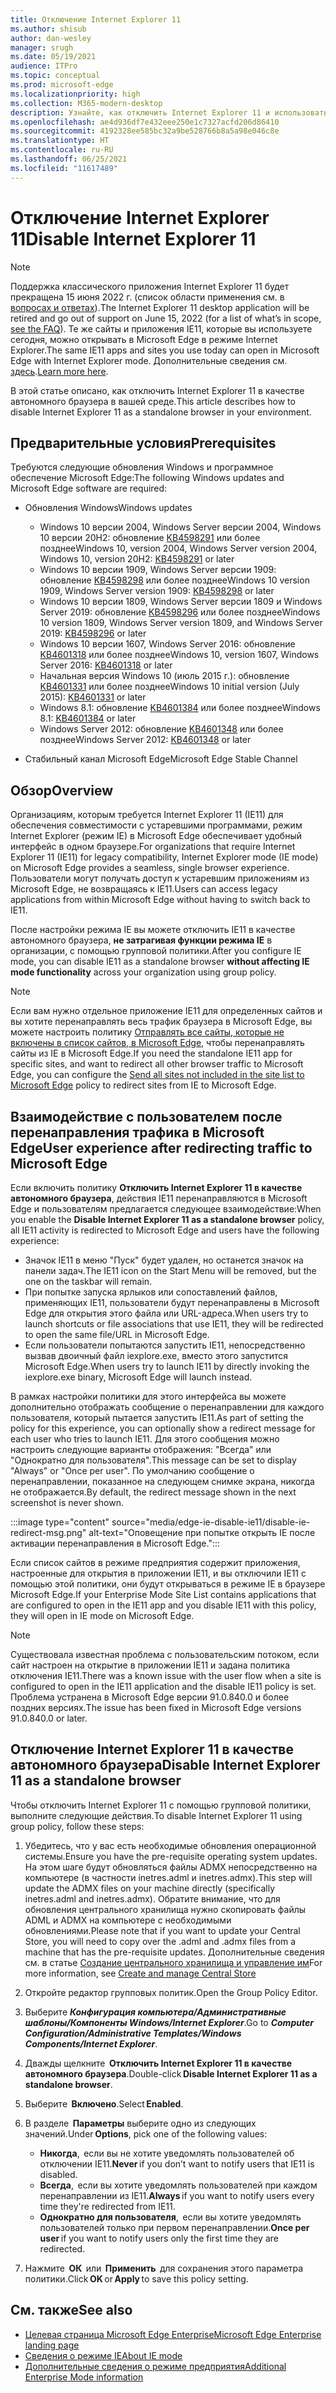 ```yaml
---
title: Отключение Internet Explorer 11
ms.author: shisub
author: dan-wesley
manager: srugh
ms.date: 05/19/2021
audience: ITPro
ms.topic: conceptual
ms.prod: microsoft-edge
ms.localizationpriority: high
ms.collection: M365-modern-desktop
description: Узнайте, как отключить Internet Explorer 11 и использовать режим Internet Explorer в Microsoft Edge.
ms.openlocfilehash: ae4d936df7e432eee250e1c7327acfd206d86410
ms.sourcegitcommit: 4192328ee585bc32a9be528766b8a5a98e046c8e
ms.translationtype: HT
ms.contentlocale: ru-RU
ms.lasthandoff: 06/25/2021
ms.locfileid: "11617489"
---
```

# <a name="disable-internet-explorer-11"></a><span data-ttu-id="93363-103">Отключение Internet Explorer 11</span><span class="sxs-lookup"><span data-stu-id="93363-103">Disable Internet Explorer 11</span></span>

>[!Note]
> <span data-ttu-id="93363-104">Поддержка классического приложения Internet Explorer 11 будет прекращена 15 июня 2022 г. (список области применения см. в [вопросах и ответах](https://techcommunity.microsoft.com/t5/windows-it-pro-blog/internet-explorer-11-desktop-app-retirement-faq/ba-p/2366549)).</span><span class="sxs-lookup"><span data-stu-id="93363-104">The Internet Explorer 11 desktop application will be retired and go out of support on June 15, 2022 (for a list of what’s in scope, [see the FAQ](https://techcommunity.microsoft.com/t5/windows-it-pro-blog/internet-explorer-11-desktop-app-retirement-faq/ba-p/2366549)).</span></span> <span data-ttu-id="93363-105">Те же сайты и приложения IE11, которые вы используете сегодня, можно открывать в Microsoft Edge в режиме Internet Explorer.</span><span class="sxs-lookup"><span data-stu-id="93363-105">The same IE11 apps and sites you use today can open in Microsoft Edge with Internet Explorer mode.</span></span> <span data-ttu-id="93363-106">Дополнительные сведения см. [здесь](https://blogs.windows.com/windowsexperience/2021/05/19/the-future-of-internet-explorer-on-windows-10-is-in-microsoft-edge/).</span><span class="sxs-lookup"><span data-stu-id="93363-106">[Learn more here](https://blogs.windows.com/windowsexperience/2021/05/19/the-future-of-internet-explorer-on-windows-10-is-in-microsoft-edge/).</span></span>

<span data-ttu-id="93363-107">В этой статье описано, как отключить Internet Explorer 11 в качестве автономного браузера в вашей среде.</span><span class="sxs-lookup"><span data-stu-id="93363-107">This article describes how to disable Internet Explorer 11 as a standalone browser in your environment.</span></span>

## <a name="prerequisites"></a><span data-ttu-id="93363-108">Предварительные условия</span><span class="sxs-lookup"><span data-stu-id="93363-108">Prerequisites</span></span>

<span data-ttu-id="93363-109">Требуются следующие обновления Windows и программное обеспечение Microsoft Edge:</span><span class="sxs-lookup"><span data-stu-id="93363-109">The following Windows updates and Microsoft Edge software are required:</span></span>

- <span data-ttu-id="93363-110">Обновления Windows</span><span class="sxs-lookup"><span data-stu-id="93363-110">Windows updates</span></span>

  - <span data-ttu-id="93363-111">Windows 10 версии 2004, Windows Server версии 2004, Windows 10 версии 20H2: обновление [KB4598291](https://support.microsoft.com/topic/february-2-2021-kb4598291-os-builds-19041-789-and-19042-789-preview-6a766199-a4f1-616e-1f5c-58bdc3ca5e3b) или более позднее</span><span class="sxs-lookup"><span data-stu-id="93363-111">Windows 10, version 2004, Windows Server version 2004, Windows 10, version 20H2: [KB4598291](https://support.microsoft.com/topic/february-2-2021-kb4598291-os-builds-19041-789-and-19042-789-preview-6a766199-a4f1-616e-1f5c-58bdc3ca5e3b) or later</span></span>
  - <span data-ttu-id="93363-112">Windows 10 версии 1909, Windows Server версии 1909: обновление [KB4598298](https://support.microsoft.com/topic/january-21-2021-kb4598298-os-build-18363-1350-preview-02dfd9ba-91a2-1b82-dede-42f288c02511) или более позднее</span><span class="sxs-lookup"><span data-stu-id="93363-112">Windows 10 version 1909, Windows Server version 1909: [KB4598298](https://support.microsoft.com/topic/january-21-2021-kb4598298-os-build-18363-1350-preview-02dfd9ba-91a2-1b82-dede-42f288c02511) or later</span></span>
  - <span data-ttu-id="93363-113">Windows 10 версии 1809, Windows Server версии 1809 и Windows Server 2019: обновление [KB4598296](https://support.microsoft.com/topic/january-21-2021-kb4598296-os-build-17763-1728-preview-4c0931ff-45b7-ff59-5e00-c03b5afb363d) или более позднее</span><span class="sxs-lookup"><span data-stu-id="93363-113">Windows 10 version 1809, Windows Server version 1809, and Windows Server 2019: [KB4598296](https://support.microsoft.com/topic/january-21-2021-kb4598296-os-build-17763-1728-preview-4c0931ff-45b7-ff59-5e00-c03b5afb363d) or later</span></span>
  - <span data-ttu-id="93363-114">Windows 10 версии 1607, Windows Server 2016: обновление [KB4601318](https://support.microsoft.com/topic/february-9-2021-kb4601318-os-build-14393-4225-c5e3de6c-e3e6-ffb5-6197-48b9ce16446e) или более позднее</span><span class="sxs-lookup"><span data-stu-id="93363-114">Windows 10, version 1607, Windows Server 2016: [KB4601318](https://support.microsoft.com/topic/february-9-2021-kb4601318-os-build-14393-4225-c5e3de6c-e3e6-ffb5-6197-48b9ce16446e) or later</span></span>
   - <span data-ttu-id="93363-115">Начальная версия Windows 10 (июль 2015 г.): обновление [KB4601331](https://support.microsoft.com/office/february-9-2021%e2%80%94kb4601331-os-build-10240-18842-6227d078-fef3-8d67-27e0-1882e6cb79ff?ui=en-US&rs=en-US&ad=US) или более позднее</span><span class="sxs-lookup"><span data-stu-id="93363-115">Windows 10 initial version (July 2015): [KB4601331](https://support.microsoft.com/office/february-9-2021%e2%80%94kb4601331-os-build-10240-18842-6227d078-fef3-8d67-27e0-1882e6cb79ff?ui=en-US&rs=en-US&ad=US) or later</span></span>
  - <span data-ttu-id="93363-116">Windows 8.1: обновление [KB4601384](https://support.microsoft.com/topic/february-9-2021-kb4601384-monthly-rollup-16bdbb75-dd4b-2910-abc5-7891c9756b96) или более позднее</span><span class="sxs-lookup"><span data-stu-id="93363-116">Windows 8.1: [KB4601384](https://support.microsoft.com/topic/february-9-2021-kb4601384-monthly-rollup-16bdbb75-dd4b-2910-abc5-7891c9756b96) or later</span></span>
  - <span data-ttu-id="93363-117">Windows Server 2012: обновление [KB4601348](https://support.microsoft.com/topic/february-9-2021-kb4601348-monthly-rollup-2c338c0c-73d6-fb80-cc91-f1a86e80db0c) или более позднее</span><span class="sxs-lookup"><span data-stu-id="93363-117">Windows Server 2012: [KB4601348](https://support.microsoft.com/topic/february-9-2021-kb4601348-monthly-rollup-2c338c0c-73d6-fb80-cc91-f1a86e80db0c) or later</span></span>
  
- <span data-ttu-id="93363-118">Стабильный канал Microsoft Edge</span><span class="sxs-lookup"><span data-stu-id="93363-118">Microsoft Edge Stable Channel</span></span>


## <a name="overview"></a><span data-ttu-id="93363-119">Обзор</span><span class="sxs-lookup"><span data-stu-id="93363-119">Overview</span></span>

<span data-ttu-id="93363-120">Организациям, которым требуется Internet Explorer 11 (IE11) для обеспечения совместимости с устаревшими программами, режим Internet Explorer (режим IE) в Microsoft Edge обеспечивает удобный интерфейс в одном браузере.</span><span class="sxs-lookup"><span data-stu-id="93363-120">For organizations that require Internet Explorer 11 (IE11) for legacy compatibility, Internet Explorer mode (IE mode) on Microsoft Edge provides a seamless, single browser experience.</span></span> <span data-ttu-id="93363-121">Пользователи могут получать доступ к устаревшим приложениям из Microsoft Edge, не возвращаясь к IE11.</span><span class="sxs-lookup"><span data-stu-id="93363-121">Users can access legacy applications from within Microsoft Edge without having to switch back to IE11.</span></span>

<span data-ttu-id="93363-122">После настройки режима IE вы можете отключить IE11 в качестве автономного браузера, **не затрагивая функции режима IE** в организации, с помощью групповой политики.</span><span class="sxs-lookup"><span data-stu-id="93363-122">After you configure IE mode, you can disable IE11 as a standalone browser **without affecting IE mode functionality** across your organization using group policy.</span></span>

> [!NOTE]
> <span data-ttu-id="93363-123">Если вам нужно отдельное приложение IE11 для определенных сайтов и вы хотите перенаправлять весь трафик браузера в Microsoft Edge, вы можете настроить политику [Отправлять все сайты, которые не включены в список сайтов, в Microsoft Edge](./edge-ie-mode-policies.md#redirect-sites-from-ie-to-microsoft-edge), чтобы перенаправлять сайты из IE в Microsoft Edge.</span><span class="sxs-lookup"><span data-stu-id="93363-123">If you need the standalone IE11 app for specific sites, and want to redirect all other browser traffic to Microsoft Edge, you can configure the [Send all sites not included in the site list to Microsoft Edge](./edge-ie-mode-policies.md#redirect-sites-from-ie-to-microsoft-edge) policy to redirect sites from IE to Microsoft Edge.</span></span>

## <a name="user-experience-after-redirecting-traffic-to-microsoft-edge"></a><span data-ttu-id="93363-124">Взаимодействие с пользователем после перенаправления трафика в Microsoft Edge</span><span class="sxs-lookup"><span data-stu-id="93363-124">User experience after redirecting traffic to Microsoft Edge</span></span>

<span data-ttu-id="93363-125">Если включить политику **Отключить Internet Explorer 11 в качестве автономного браузера**, действия IE11 перенаправляются в Microsoft Edge и пользователям предлагается следующее взаимодействие:</span><span class="sxs-lookup"><span data-stu-id="93363-125">When you enable the **Disable Internet Explorer 11 as a standalone browser** policy, all IE11 activity is redirected to Microsoft Edge and users have the following experience:</span></span>

- <span data-ttu-id="93363-126">Значок IE11 в меню "Пуск" будет удален, но останется значок на панели задач.</span><span class="sxs-lookup"><span data-stu-id="93363-126">The IE11 icon on the Start Menu will be removed, but the one on the taskbar will remain.</span></span>
- <span data-ttu-id="93363-127">При попытке запуска ярлыков или сопоставлений файлов, применяющих IE11, пользователи будут перенаправлены в Microsoft Edge для открытия этого файла или URL-адреса.</span><span class="sxs-lookup"><span data-stu-id="93363-127">When users try to launch shortcuts or file associations that use IE11, they will be redirected to open the same file/URL in Microsoft Edge.</span></span>
- <span data-ttu-id="93363-128">Если пользователи попытаются запустить IE11, непосредственно вызвав двоичный файл iexplore.exe, вместо этого запустится Microsoft Edge.</span><span class="sxs-lookup"><span data-stu-id="93363-128">When users try to launch IE11 by directly invoking the iexplore.exe binary, Microsoft Edge will launch instead.</span></span>

<span data-ttu-id="93363-129">В рамках настройки политики для этого интерфейса вы можете дополнительно отображать сообщение о перенаправлении для каждого пользователя, который пытается запустить IE11.</span><span class="sxs-lookup"><span data-stu-id="93363-129">As part of setting the policy for this experience, you can optionally show a redirect message for each user who tries to launch IE11.</span></span> <span data-ttu-id="93363-130">Для этого сообщения можно настроить следующие варианты отображения: "Всегда" или "Однократно для пользователя".</span><span class="sxs-lookup"><span data-stu-id="93363-130">This message can be set to display "Always" or "Once per user".</span></span> <span data-ttu-id="93363-131">По умолчанию сообщение о перенаправлении, показанное на следующем снимке экрана, никогда не отображается.</span><span class="sxs-lookup"><span data-stu-id="93363-131">By default, the redirect message shown in the next screenshot is never shown.</span></span>

:::image type="content" source="media/edge-ie-disable-ie11/disable-ie-redirect-msg.png" alt-text="Оповещение при попытке открыть IE после активации перенаправления в Microsoft Edge.":::

<span data-ttu-id="93363-133">Если список сайтов в режиме предприятия содержит приложения, настроенные для открытия в приложении IE11, и вы отключили IE11 с помощью этой политики, они будут открываться в режиме IE в браузере Microsoft Edge.</span><span class="sxs-lookup"><span data-stu-id="93363-133">If your Enterprise Mode Site List contains applications that are configured to open in the IE11 app and you disable IE11 with this policy, they will open in IE mode on Microsoft Edge.</span></span>
> [!NOTE]
> <span data-ttu-id="93363-134">Существовала известная проблема с пользовательским потоком, если сайт настроен на открытие в приложении IE11 и задана политика отключения IE11.</span><span class="sxs-lookup"><span data-stu-id="93363-134">There was a known issue with the user flow when a site is configured to open in the IE11 application and the disable IE11 policy is set.</span></span> <span data-ttu-id="93363-135">Проблема устранена в Microsoft Edge версии 91.0.840.0 и более поздних версиях.</span><span class="sxs-lookup"><span data-stu-id="93363-135">The issue has been fixed in Microsoft Edge versions 91.0.840.0 or later.</span></span>

## <a name="disable-internet-explorer-11-as-a-standalone-browser"></a><span data-ttu-id="93363-136">Отключение Internet Explorer 11 в качестве автономного браузера</span><span class="sxs-lookup"><span data-stu-id="93363-136">Disable Internet Explorer 11 as a standalone browser</span></span>

<span data-ttu-id="93363-137">Чтобы отключить Internet Explorer 11 с помощью групповой политики, выполните следующие действия.</span><span class="sxs-lookup"><span data-stu-id="93363-137">To disable Internet Explorer 11 using group policy, follow these steps:</span></span>

1. <span data-ttu-id="93363-138">Убедитесь, что у вас есть необходимые обновления операционной системы.</span><span class="sxs-lookup"><span data-stu-id="93363-138">Ensure you have the pre-requisite operating system updates.</span></span> <span data-ttu-id="93363-139">На этом шаге будут обновляться файлы ADMX непосредственно на компьютере (в частности inetres.adml и inetres.admx).</span><span class="sxs-lookup"><span data-stu-id="93363-139">This step will update the ADMX files on your machine directly (specifically inetres.adml and inetres.admx).</span></span> <span data-ttu-id="93363-140">Обратите внимание, что для обновления центрального хранилища нужно скопировать файлы ADML и ADMX на компьютере с необходимыми обновлениями.</span><span class="sxs-lookup"><span data-stu-id="93363-140">Please note that if you want to update your Central Store, you will need to copy over the .adml and .admx files from a machine that has the pre-requisite updates.</span></span> <span data-ttu-id="93363-141">Дополнительные сведения см. в статье [Создание центрального хранилища и управление им](/troubleshoot/windows-client/group-policy/create-and-manage-central-store)</span><span class="sxs-lookup"><span data-stu-id="93363-141">For more information, see [Create and manage Central Store](/troubleshoot/windows-client/group-policy/create-and-manage-central-store)</span></span>
2. <span data-ttu-id="93363-142">Откройте редактор групповых политик.</span><span class="sxs-lookup"><span data-stu-id="93363-142">Open the Group Policy Editor.</span></span>
3. <span data-ttu-id="93363-143">Выберите ***Конфигурация компьютера/Административные шаблоны/Компоненты Windows/Internet Explorer***.</span><span class="sxs-lookup"><span data-stu-id="93363-143">Go to ***Computer Configuration/Administrative Templates/Windows Components/Internet Explorer***.</span></span> 
4. <span data-ttu-id="93363-144">Дважды щелкните  **Отключить Internet Explorer 11 в качестве автономного браузера**.</span><span class="sxs-lookup"><span data-stu-id="93363-144">Double-click **Disable Internet Explorer 11 as a standalone browser**.</span></span>
5. <span data-ttu-id="93363-145">Выберите  **Включено**.</span><span class="sxs-lookup"><span data-stu-id="93363-145">Select **Enabled**.</span></span>
6. <span data-ttu-id="93363-146">В разделе  **Параметры** выберите одно из следующих значений.</span><span class="sxs-lookup"><span data-stu-id="93363-146">Under **Options**, pick one of the following values:</span></span>

   - <span data-ttu-id="93363-147">**Никогда**,  если вы не хотите уведомлять пользователей об отключении IE11.</span><span class="sxs-lookup"><span data-stu-id="93363-147">**Never** if you don’t want to notify users that IE11 is disabled.</span></span>
   - <span data-ttu-id="93363-148">**Всегда**,  если вы хотите уведомлять пользователей при каждом перенаправлении из IE11.</span><span class="sxs-lookup"><span data-stu-id="93363-148">**Always** if you want to notify users every time they're redirected from IE11.</span></span>
   - <span data-ttu-id="93363-149">**Однократно для пользователя**,  если вы хотите уведомлять пользователей только при первом перенаправлении.</span><span class="sxs-lookup"><span data-stu-id="93363-149">**Once per user** if you want to notify users only the first time they are redirected.</span></span>

7. <span data-ttu-id="93363-150">Нажмите  **ОК**  или  **Применить**  для сохранения этого параметра политики.</span><span class="sxs-lookup"><span data-stu-id="93363-150">Click **OK** or **Apply** to save this policy setting.</span></span>

## <a name="see-also"></a><span data-ttu-id="93363-151">См. также</span><span class="sxs-lookup"><span data-stu-id="93363-151">See also</span></span>

- [<span data-ttu-id="93363-152">Целевая страница Microsoft Edge Enterprise</span><span class="sxs-lookup"><span data-stu-id="93363-152">Microsoft Edge Enterprise landing page</span></span>](https://aka.ms/EdgeEnterprise)
- [<span data-ttu-id="93363-153">Сведения о режиме IE</span><span class="sxs-lookup"><span data-stu-id="93363-153">About IE mode</span></span>](./edge-ie-mode.md)
- [<span data-ttu-id="93363-154">Дополнительные сведения о режиме предприятия</span><span class="sxs-lookup"><span data-stu-id="93363-154">Additional Enterprise Mode information</span></span>](/internet-explorer/ie11-deploy-guide/enterprise-mode-overview-for-ie11)
